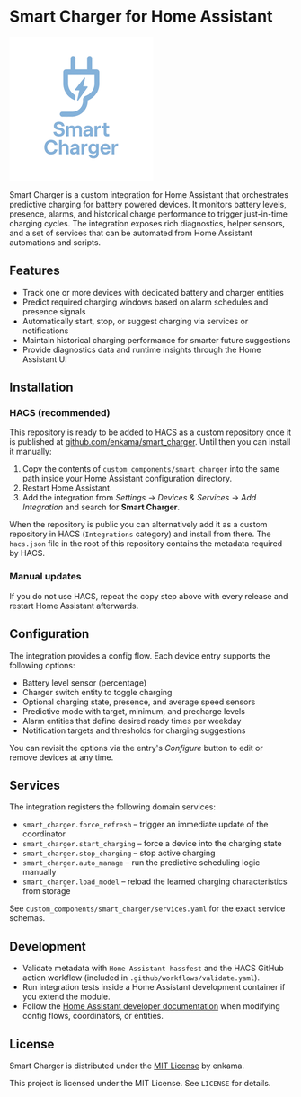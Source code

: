 # Smart Charger for Home Assistant

  <img alt="Smart Charger logo" src="https://raw.githubusercontent.com/enkama/smart_charger/master/logo/icon.png">

Smart Charger is a custom integration for Home Assistant that orchestrates predictive charging for battery powered devices. It monitors battery levels, presence, alarms, and historical charge performance to trigger just-in-time charging cycles. The integration exposes rich diagnostics, helper sensors, and a set of services that can be automated from Home Assistant automations and scripts.

## Features

- Track one or more devices with dedicated battery and charger entities
- Predict required charging windows based on alarm schedules and presence signals
- Automatically start, stop, or suggest charging via services or notifications
- Maintain historical charging performance for smarter future suggestions
- Provide diagnostics data and runtime insights through the Home Assistant UI

## Installation

### HACS (recommended)

This repository is ready to be added to HACS as a custom repository once it is published at [github.com/enkama/smart_charger](https://github.com/enkama/smart_charger). Until then you can install it manually:

1. Copy the contents of `custom_components/smart_charger` into the same path inside your Home Assistant configuration directory.
2. Restart Home Assistant.
3. Add the integration from *Settings → Devices & Services → Add Integration* and search for **Smart Charger**.

When the repository is public you can alternatively add it as a custom repository in HACS (`Integrations` category) and install from there. The `hacs.json` file in the root of this repository contains the metadata required by HACS.

### Manual updates

If you do not use HACS, repeat the copy step above with every release and restart Home Assistant afterwards.

## Configuration

The integration provides a config flow. Each device entry supports the following options:

- Battery level sensor (percentage)
- Charger switch entity to toggle charging
- Optional charging state, presence, and average speed sensors
- Predictive mode with target, minimum, and precharge levels
- Alarm entities that define desired ready times per weekday
- Notification targets and thresholds for charging suggestions

You can revisit the options via the entry's *Configure* button to edit or remove devices at any time.

## Services

The integration registers the following domain services:

- `smart_charger.force_refresh` – trigger an immediate update of the coordinator
- `smart_charger.start_charging` – force a device into the charging state
- `smart_charger.stop_charging` – stop active charging
- `smart_charger.auto_manage` – run the predictive scheduling logic manually
- `smart_charger.load_model` – reload the learned charging characteristics from storage

See `custom_components/smart_charger/services.yaml` for the exact service schemas.

## Development

- Validate metadata with `Home Assistant hassfest` and the HACS GitHub action workflow (included in `.github/workflows/validate.yaml`).
- Run integration tests inside a Home Assistant development container if you extend the module.
- Follow the [Home Assistant developer documentation](https://developers.home-assistant.io/) when modifying config flows, coordinators, or entities.

## License

Smart Charger is distributed under the [MIT License](LICENSE) by enkama.

This project is licensed under the MIT License. See `LICENSE` for details.
